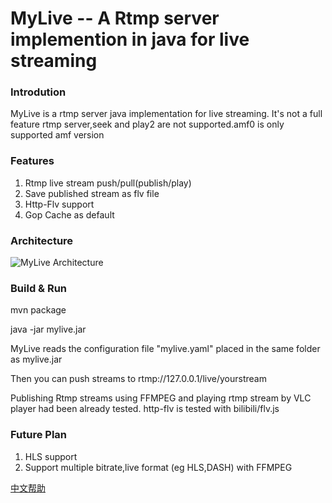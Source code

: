 # MyLive -- A  Rtmp server implemention in java for live streaming

### Introdution
MyLive is a rtmp server java implementation for live streaming.
It's not a full feature rtmp server,seek and play2 are not supported.amf0 is only supported amf version


### Features 

1. Rtmp live stream push/pull(publish/play)
2. Save published stream as flv file
3. Http-Flv support
4. Gop Cache as default


### Architecture
![MyLive Architecture](https://sinacloud.net/longyb-myblog/mylive_arche.png)

###   Build & Run

mvn package

java -jar mylive.jar

MyLive reads the configuration file "mylive.yaml" placed in the same folder as mylive.jar

Then you can push streams to rtmp://127.0.0.1/live/yourstream 

Publishing Rtmp streams using FFMPEG and playing rtmp stream by VLC player had been already tested. 
http-flv is tested with bilibili/flv.js

### Future Plan
1. HLS support
2. Support multiple bitrate,live format (eg HLS,DASH) with FFMPEG


[中文帮助](README_zh_CN.md)